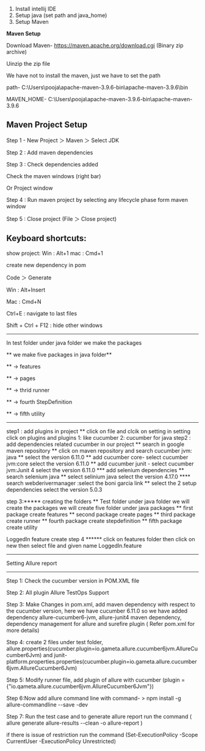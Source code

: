 1. Install intellij IDE
2. Setup java (set path and java_home)
3. Setup Maven


**Maven Setup**

Download Maven- https://maven.apache.org/download.cgi (Binary zip archive)

Uinzip the zip file

We have not to install the maven, just we have to set the path 

path- C:\Users\pooja\apache-maven-3.9.6-bin\apache-maven-3.9.6\bin

MAVEN_HOME- C:\Users\pooja\apache-maven-3.9.6-bin\apache-maven-3.9.6

Maven Project Setup
---------------------------
Step 1 - New Project  ＞ Maven ＞ Select JDK

Step 2 : Add maven dependencies

Step 3 : Check dependencies added

Check the maven windows (right bar)

Or Project window

Step 4 : Run maven project by selecting any lifecycle phase form maven window

Step 5 : Close project (File ＞ Close project) 

Keyboard shortcuts:
-----------------------
show project:
Win  : Alt+1
mac : Cmd+1 

create new dependency in pom

Code ＞ Generate

Win : Alt+Insert

Mac : Cmd+N


Ctrl+E : navigate to last files

Shift + Ctrl + F12 : hide other windows 
**********************************************************
In test folder under java folder we make the packages

** we make five packages in java folder**

** -> features

** -> pages

** -> thrid runner

** -> fourth StepDefinition

** -> fifth utility

************************************************************
step1 : add plugins in project
** click on file and clcik on setting in setting click on plugins and plugins
1: like cucumber 2: cucumber for java
 step2 : add dependencies related cucumber in our project 
  ** search in google maven repository 
  ** click on maven repository and search cucumber jvm: java
  ** select the version 6.11.0
  ** add cucumber core- select cucumber jvm:core
     select the version 6.11.0
  ** add cucumber junit - select cucumber jvm:Junit 4
     select the version 6.11.0
 *** add selenium dependencies
  ** search selenium java
  ** select selinium java
     select the version 4.17.0
**** search webderivermanager :select the boni garcia link
** select the 2 setup dependencies
select the version 5.0.3

step 3:***** creating the folders
**  Test folder under java folder we will create the packages
we will create five folder under java packages
** first package create features
** second package create pages
** third package create runner
** fourth package create stepdefinition
** fifth package create utility

  LoggedIn feature create
step 4 ****** click on features folder then click on new then select file and given name LoggedIn.feature


***************************************************************

Setting Allure report

***************************************************************

Step 1: Check the cucumber version in POM.XML file

Step 2: All plugin Allure TestOps Support

Step 3: Make Changes in pom.xml, add maven dependency with respect to the cucumber version, here we have cucumber 6.11.0 so we have added dependency allure-cucumber6-jvm,  allure-junit4 maven dependency,  dependency management for allure and surefire plugin ( Refer pom.xml for more details)

Step 4: create 2 files under test folder, allure.properties(cucumber.plugin=io.gameta.allure.cucumber6jvm.AllureCucumber6Jvm) and junit-platform.properties.properties(cucumber.plugin=io.gameta.allure.cucumber6jvm.AllureCucumber6Jvm)

Step 5: Modify runner file, add plugin of allure with cucumber (plugin = {"io.qameta.allure.cucumber6jvm.AllureCucumber6Jvm"})

Step 6:Now add allure command line with command- > npm install -g allure-commandline --save -dev

Step 7: Run the test case and to generate allure report run the command ( allure generate allure-results --clean -o allure-report )

if there is issue of restriction run the command (Set-ExecutionPolicy -Scope CurrentUser -ExecutionPolicy Unrestricted)




